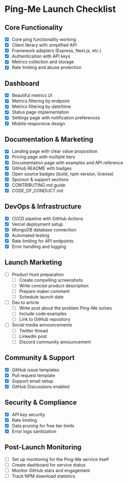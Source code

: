 # Ping-Me Launch Checklist

## Core Functionality
- [x] Core ping functionality working 
- [x] Client library with simplified API
- [x] Framework adapters (Express, Next.js, etc.)
- [x] Authentication with API keys
- [x] Metrics collection and storage
- [x] Rate limiting and abuse protection

## Dashboard
- [x] Beautiful metrics UI
- [x] Metrics filtering by endpoint 
- [x] Metrics filtering by date/time
- [x] Status page implementation
- [x] Settings page with notification preferences
- [x] Mobile-responsive design

## Documentation & Marketing
- [x] Landing page with clear value proposition
- [x] Pricing page with multiple tiers
- [x] Documentation page with examples and API reference
- [x] GitHub README with badges
- [x] Open source badges (build, npm version, license)
- [x] Sponsor & support sections
- [x] CONTRIBUTING.md guide
- [x] CODE_OF_CONDUCT.md

## DevOps & Infrastructure
- [x] CI/CD pipeline with GitHub Actions
- [x] Vercel deployment setup
- [x] MongoDB database connection
- [x] Automated testing
- [x] Rate limiting for API endpoints
- [x] Error handling and logging

## Launch Marketing
- [ ] Product Hunt preparation
  - [ ] Create compelling screenshots
  - [ ] Write concise product description
  - [ ] Prepare maker comment
  - [ ] Schedule launch date
- [ ] Dev.to article
  - [ ] Write post about the problem Ping-Me solves
  - [ ] Include code examples
  - [ ] Link to GitHub repository
- [ ] Social media announcements
  - [ ] Twitter thread
  - [ ] LinkedIn post
  - [ ] Discord community announcement

## Community & Support
- [x] GitHub issue templates
- [x] Pull request template
- [x] Support email setup
- [x] GitHub Discussions enabled

## Security & Compliance
- [x] API key security
- [x] Rate limiting
- [x] Data pruning for free tier limits
- [x] Error logs sanitization

## Post-Launch Monitoring
- [ ] Set up monitoring for the Ping-Me service itself
- [ ] Create dashboard for service status
- [ ] Monitor GitHub stars and engagement
- [ ] Track NPM download statistics 